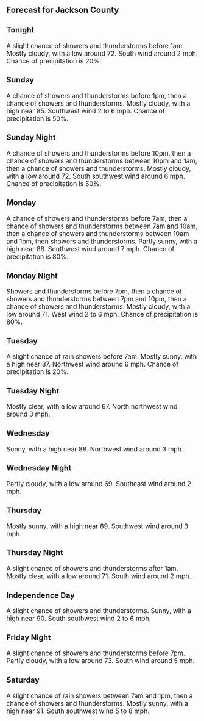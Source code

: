 <div>
   <h2>Forecast for Jackson County</h2>
   <p>
      <div style="font-size:120%">
         <h3>Tonight</h3>A slight chance of showers and thunderstorms before 1am. Mostly cloudy, with a low around 72. South wind around 2 mph. Chance
         of precipitation is 20%.<br></div>
   </p>
   <p>
      <div style="font-size:120%">
         <h3>Sunday</h3>A chance of showers and thunderstorms before 1pm, then a chance of showers and thunderstorms. Mostly cloudy, with a high near
         85. Southwest wind 2 to 6 mph. Chance of precipitation is 50%.<br></div>
   </p>
   <p>
      <div style="font-size:120%">
         <h3>Sunday Night</h3>A chance of showers and thunderstorms before 10pm, then a chance of showers and thunderstorms between 10pm and 1am, then a
         chance of showers and thunderstorms. Mostly cloudy, with a low around 72. South southwest wind around 6 mph. Chance of precipitation
         is 50%.<br></div>
   </p>
   <p>
      <div style="font-size:120%">
         <h3>Monday</h3>A chance of showers and thunderstorms before 7am, then a chance of showers and thunderstorms between 7am and 10am, then a
         chance of showers and thunderstorms between 10am and 1pm, then showers and thunderstorms. Partly sunny, with a high near 88.
         Southwest wind around 7 mph. Chance of precipitation is 80%.<br></div>
   </p>
   <p>
      <div style="font-size:120%">
         <h3>Monday Night</h3>Showers and thunderstorms before 7pm, then a chance of showers and thunderstorms between 7pm and 10pm, then a chance of showers
         and thunderstorms. Mostly cloudy, with a low around 71. West wind 2 to 6 mph. Chance of precipitation is 80%.<br></div>
   </p>
   <p>
      <div style="font-size:120%">
         <h3>Tuesday</h3>A slight chance of rain showers before 7am. Mostly sunny, with a high near 87. Northwest wind around 6 mph. Chance of precipitation
         is 20%.<br></div>
   </p>
   <p>
      <div style="font-size:120%">
         <h3>Tuesday Night</h3>Mostly clear, with a low around 67. North northwest wind around 3 mph.<br></div>
   </p>
   <p>
      <div style="font-size:120%">
         <h3>Wednesday</h3>Sunny, with a high near 88. Northwest wind around 3 mph.<br></div>
   </p>
   <p>
      <div style="font-size:120%">
         <h3>Wednesday Night</h3>Partly cloudy, with a low around 69. Southeast wind around 2 mph.<br></div>
   </p>
   <p>
      <div style="font-size:120%">
         <h3>Thursday</h3>Mostly sunny, with a high near 89. Southwest wind around 3 mph.<br></div>
   </p>
   <p>
      <div style="font-size:120%">
         <h3>Thursday Night</h3>A slight chance of showers and thunderstorms after 1am. Mostly clear, with a low around 71. South wind around 2 mph.<br></div>
   </p>
   <p>
      <div style="font-size:120%">
         <h3>Independence Day</h3>A slight chance of showers and thunderstorms. Sunny, with a high near 90. South southwest wind 2 to 6 mph.<br></div>
   </p>
   <p>
      <div style="font-size:120%">
         <h3>Friday Night</h3>A slight chance of showers and thunderstorms before 7pm. Partly cloudy, with a low around 73. South wind around 5 mph.<br></div>
   </p>
   <p>
      <div style="font-size:120%">
         <h3>Saturday</h3>A slight chance of rain showers between 7am and 1pm, then a chance of showers and thunderstorms. Mostly sunny, with a high
         near 91. South southwest wind 5 to 8 mph.<br></div>
   </p>
</div>